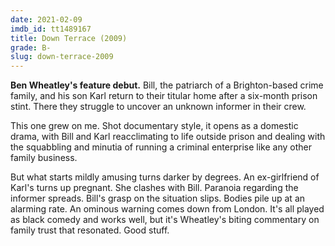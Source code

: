 ```yaml
---
date: 2021-02-09
imdb_id: tt1489167
title: Down Terrace (2009)
grade: B-
slug: down-terrace-2009
---
```


**Ben Wheatley's feature debut.** Bill, the patriarch of a Brighton-based crime family, and his son Karl return to their titular home after a six-month prison stint. There they struggle to uncover an unknown informer in their crew.

<!-- end -->

This one grew on me. Shot documentary style, it opens as a domestic drama, with Bill and Karl reacclimating to life outside prison and dealing with the squabbling and minutia of running a criminal enterprise like any other family business.

But what starts mildly amusing turns darker by degrees. An ex-girlfriend of Karl's turns up pregnant. She clashes with Bill. Paranoia regarding the informer spreads. Bill's grasp on the situation slips. Bodies pile up at an alarming rate. An ominous warning comes down from London. It's all played as black comedy and works well, but it's Wheatley's biting commentary on family trust that resonated. Good stuff.